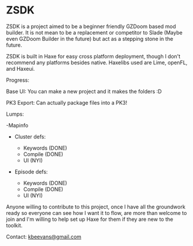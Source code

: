 # ZSDK

ZSDK is a project aimed to be a beginner friendly GZDoom based mod builder. It is not mean to be a replacement or competitor to Slade (Maybe even GZDoom Builder in the future) but act as a stepping stone in the future.

ZSDK is built in Haxe for easy cross platform deployment, though I don't recommend any platforms besides native. Haxelibs used are Lime, openFL, and Haxeui.

Progress:

Base UI: You can make a new project and it makes the folders :D

PK3 Export: Can actually package files into a PK3!

Lumps:

-Mapinfo
- Cluster defs:
	- Keywords (DONE)
	- Compile (DONE)
	- UI (NYI)

- Episode defs:
	- Keywords (DONE)
	- Compile (DONE)
	- UI (NYI)

Anyone willing to contribute to this project, once I have all the groundwork ready so everyone can see how I want it to flow, are more than welcome to join and I'm willing to help set up Haxe for them if they are new to the toolkit.

Contact: kbeevans@gmail.com